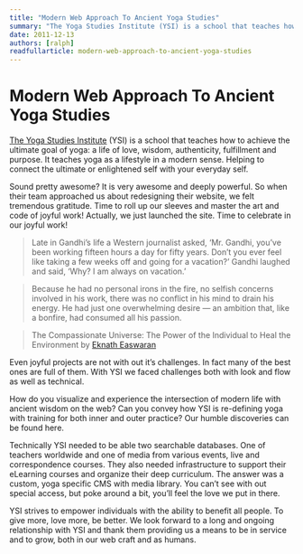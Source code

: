 ```yaml
---
title: "Modern Web Approach To Ancient Yoga Studies"
summary: "The Yoga Studies Institute (YSI) is a school that teaches how to achieve the ultimate goal of yoga: a life of love, wisdom, authenticity, fulfillment and purpose. It teaches yoga as a lifestyle in a modern sense. Helping to connect the ultimate or enlightened self with your everyday self."
date: 2011-12-13
authors: [ralph]
readfullarticle: modern-web-approach-to-ancient-yoga-studies
---
```


# Modern Web Approach To Ancient Yoga Studies

[The Yoga Studies Institute](http://www.yogastudiesinstitue.org/) (YSI) is a school that teaches how to achieve the ultimate goal of yoga: a life of love, wisdom, authenticity, fulfillment and purpose. It teaches yoga as a lifestyle in a modern sense. Helping to connect the ultimate or enlightened self with your everyday self.

Sound pretty awesome? It is very awesome and deeply powerful. So when their team approached us about redesigning their website, we felt tremendous gratitude. Time to roll up our sleeves and master the art and code of joyful work! Actually, we just launched the site. Time to celebrate in our joyful work!

> Late in Gandhi’s life a Western journalist asked, ‘Mr. Gandhi, you’ve been working fifteen hours a day for fifty years. Don’t you ever feel like taking a few weeks off and going for a vacation?’ Gandhi laughed and said, ‘Why? I am always on vacation.’

> Because he had no personal irons in the fire, no selfish concerns involved in his work, there was no conflict in his mind to drain his energy. He had just one overwhelming desire — an ambition that, like a bonfire, had consumed all his passion.

> The Compassionate Universe: The Power of the Individual to Heal the Environment
> by [Eknath Easwaran](http://www.google.com/products/catalog?q=the+compassionate+universe&hl=en&prmd=imvnsb&bav=on.2,or.r_gc.r_pw.r_cp.,cf.osb&biw=1097&bih=776&um=1&ie=UTF-8&tbm=shop&cid=9154816316276593991&sa=X&ei=ht_mTpTGCoHw0gG6t6DWCQ&ved=0CFYQ8wIwAA)

Even joyful projects are not with out it’s challenges. In fact many of the best ones are full of them. With YSI we faced challenges both with look and flow as well as technical.

How do you visualize and experience the intersection of modern life with ancient wisdom on the web? Can you convey how YSI is re-defining yoga with training for both inner and outer practice? Our humble discoveries can be found here.

Technically YSI needed to be able two searchable databases. One of teachers worldwide and one of media from various events, live and correspondence courses. They also needed infrastructure to support their eLearning courses and organize their deep curriculum. The answer was a custom, yoga specific CMS with media library.  You can’t see with out special access, but poke around a bit, you’ll feel the love we put in there.

YSI strives to empower individuals with the ability to benefit all people. To give more, love more, be better. We look forward to a long and ongoing relationship with YSI and thank them providing us a means to be in service and to grow,  both in our web craft and as humans.
